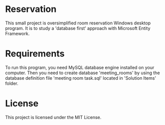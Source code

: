 # Reservation

This small project is oversimplified room reservation Windows desktop program. It is to study a 'database first' approach with Microsoft Entity Framework.

# Requirements

To run this program, you need MySQL database engine installed on your computer. Then you need to create database 'meeting_rooms' by using the database definition file 'meeting room task.sql' located in 'Solution Items' folder.

# License

This project is licensed under the MIT License.
